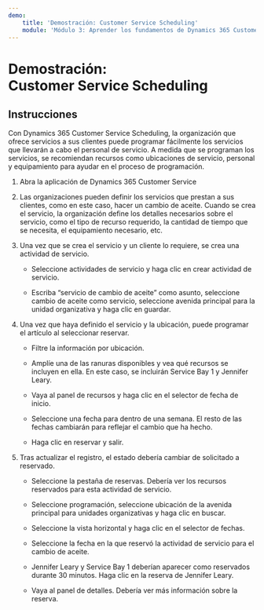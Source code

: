```yaml
---
demo:
    title: 'Demostración: Customer Service Scheduling'
    module: 'Módulo 3: Aprender los fundamentos de Dynamics 365 Customer Service'
---
```


# Demostración: Customer Service Scheduling

## Instrucciones

Con Dynamics 365 Customer Service Scheduling, la organización que ofrece servicios a sus clientes puede programar fácilmente los servicios que llevarán a cabo el personal de servicio. A medida que se programan los servicios, se recomiendan recursos como ubicaciones de servicio, personal y equipamiento para ayudar en el proceso de programación. 

1. Abra la aplicación de Dynamics 365 Customer Service

2. Las organizaciones pueden definir los servicios que prestan a sus clientes, como en este caso, hacer un cambio de aceite. Cuando se crea el servicio, la organización define los detalles necesarios sobre el servicio, como el tipo de recurso requerido, la cantidad de tiempo que se necesita, el equipamiento necesario, etc. 

 

3. Una vez que se crea el servicio y un cliente lo requiere, se crea una actividad de servicio. 

	- Seleccione actividades de servicio y haga clic en crear actividad de servicio.

	- Escriba “servicio de cambio de aceite” como asunto, seleccione cambio de aceite como servicio, seleccione avenida principal para la unidad organizativa y haga clic en guardar.

 

4. Una vez que haya definido el servicio y la ubicación, puede programar el artículo al seleccionar reservar.

	- Filtre la información por ubicación. 

	- Amplíe una de las ranuras disponibles y vea qué recursos se incluyen en ella. En este caso, se incluirán Service Bay 1 y Jennifer Leary.

	- Vaya al panel de recursos y haga clic en el selector de fecha de inicio.

	- Seleccione una fecha para dentro de una semana. El resto de las fechas cambiarán para reflejar el cambio que ha hecho. 

	- Haga clic en reservar y salir.

 

5. Tras actualizar el registro, el estado debería cambiar de solicitado a reservado.

	- Seleccione la pestaña de reservas. Debería ver los recursos reservados para esta actividad de servicio.

	- Seleccione programación, seleccione ubicación de la avenida principal para unidades organizativas y haga clic en buscar.

	- Seleccione la vista horizontal y haga clic en el selector de fechas.

	- Seleccione la fecha en la que reservó la actividad de servicio para el cambio de aceite.

	- Jennifer Leary y Service Bay 1 deberían aparecer como reservados durante 30 minutos. Haga clic en la reserva de Jennifer Leary.

	- Vaya al panel de detalles. Debería ver más información sobre la reserva.
